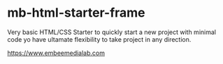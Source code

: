 # mb-html-starter-frame

Very basic HTML/CSS Starter to quickly start a new project with minimal code yo have ultamate flexibility to take project in any direction. 

https://www.embeemedialab.com

